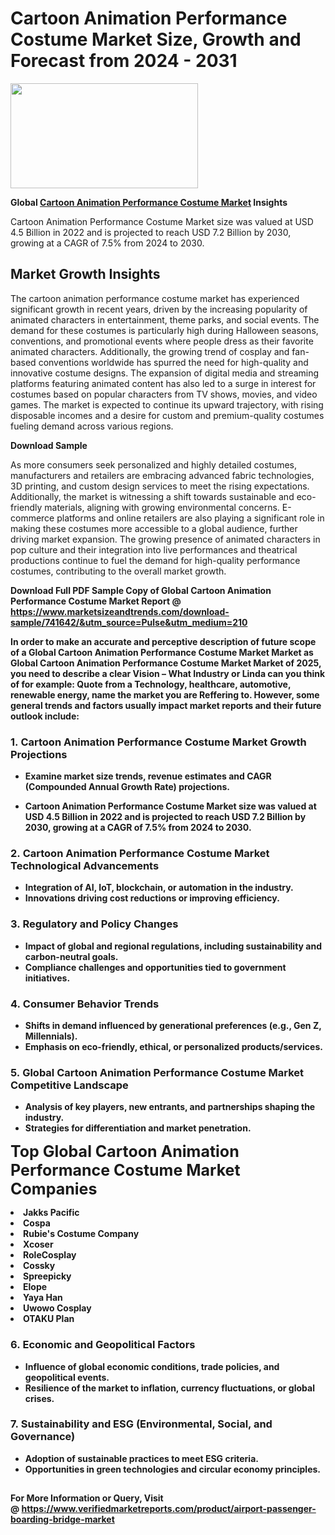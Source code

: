 <H1>Cartoon Animation Performance Costume Market Size, Growth and Forecast from 2024 - 2031</H1><img class="aligncenter size-medium wp-image-584254" src="https://thirdeyenews.in/wp-content/uploads/2024/09/Global-Market-Research-300x168.jpeg" alt="" width="300" height="168" /><p><strong>Global&nbsp;<a href="https://www.marketsizeandtrends.com/download-sample/741642/&amp;utm_source=Pulse&amp;utm_medium=210">Cartoon Animation Performance Costume Market</a> Insights</strong></p><p>Cartoon Animation Performance Costume Market size was valued at USD 4.5 Billion in 2022 and is projected to reach USD 7.2 Billion by 2030, growing at a CAGR of 7.5% from 2024 to 2030.</p><p><h2>Market Growth Insights</h2> <p>The cartoon animation performance costume market has experienced significant growth in recent years, driven by the increasing popularity of animated characters in entertainment, theme parks, and social events. The demand for these costumes is particularly high during Halloween seasons, conventions, and promotional events where people dress as their favorite animated characters. Additionally, the growing trend of cosplay and fan-based conventions worldwide has spurred the need for high-quality and innovative costume designs. The expansion of digital media and streaming platforms featuring animated content has also led to a surge in interest for costumes based on popular characters from TV shows, movies, and video games. The market is expected to continue its upward trajectory, with rising disposable incomes and a desire for custom and premium-quality costumes fueling demand across various regions.</p> <p><strong>Download Sample</strong></p> <p>As more consumers seek personalized and highly detailed costumes, manufacturers and retailers are embracing advanced fabric technologies, 3D printing, and custom design services to meet the rising expectations. Additionally, the market is witnessing a shift towards sustainable and eco-friendly materials, aligning with growing environmental concerns. E-commerce platforms and online retailers are also playing a significant role in making these costumes more accessible to a global audience, further driving market expansion. The growing presence of animated characters in pop culture and their integration into live performances and theatrical productions continue to fuel the demand for high-quality performance costumes, contributing to the overall market growth.</p> <p><strong></p><p><span class=""><strong>Download Full PDF Sample Copy of Global Cartoon Animation Performance Costume Market Report</strong> @ <a href="https://www.marketsizeandtrends.com/download-sample/741642/&amp;utm_source=Pulse&amp;utm_medium=210" target="_blank">https://www.marketsizeandtrends.com/download-sample/741642/&amp;utm_source=Pulse&amp;utm_medium=210</a></span></p><p>In order to make an accurate and perceptive description of future scope of a Global&nbsp;Cartoon Animation Performance Costume Market Market as Global&nbsp;Cartoon Animation Performance Costume Market Market of 2025, you need to describe a clear Vision &ndash; What Industry or Linda can you think of for example: Quote from a Technology, healthcare, automotive, renewable energy, name the market you are Reffering to. However, some general trends and factors usually impact market reports and their future outlook include:</p><h3>1.&nbsp;<strong>Cartoon Animation Performance Costume Market Growth Projections</strong></h3><ul><li>Examine market size trends, revenue estimates and CAGR (Compounded Annual Growth Rate) projections.</li><li><p>Cartoon Animation Performance Costume Market size was valued at USD 4.5 Billion in 2022 and is projected to reach USD 7.2 Billion by 2030, growing at a CAGR of 7.5% from 2024 to 2030.</p></li></ul><h3>2.&nbsp;<strong>Cartoon Animation Performance Costume Market Technological Advancements</strong></h3><ul><li>Integration of AI, IoT, blockchain, or automation in the industry.</li><li>Innovations driving cost reductions or improving efficiency.</li></ul><h3>3.&nbsp;<strong>Regulatory and Policy Changes</strong></h3><ul><li>Impact of global and regional regulations, including sustainability and carbon-neutral goals.</li><li>Compliance challenges and opportunities tied to government initiatives.</li></ul><h3>4.&nbsp;<strong>Consumer Behavior Trends</strong></h3><ul><li>Shifts in demand influenced by generational preferences (e.g., Gen Z, Millennials).</li><li>Emphasis on eco-friendly, ethical, or personalized products/services.</li></ul><h3>5.&nbsp;<strong>Global Cartoon Animation Performance Costume Market Competitive Landscape</strong></h3><ul><li>Analysis of key players, new entrants, and partnerships shaping the industry.</li><li>Strategies for differentiation and market penetration.</li></ul><p data-pm-slice="1 1 []"><span style="color: inherit; font-family: inherit; font-size: 25px;">Top Global Cartoon Animation Performance Costume Market Companies</span></p><div class="" data-test-id=""><p><li>Jakks Pacific</li><li> Cospa</li><li> Rubie's Costume Company</li><li> Xcoser</li><li> RoleCosplay</li><li> Cossky</li><li> Spreepicky</li><li> Elope</li><li> Yaya Han</li><li> Uwowo Cosplay</li><li> OTAKU Plan</li></p></div><h3>6.&nbsp;<strong>Economic and Geopolitical Factors</strong></h3><ul><li>Influence of global economic conditions, trade policies, and geopolitical events.</li><li>Resilience of the market to inflation, currency fluctuations, or global crises.</li></ul><h3>7.&nbsp;<strong>Sustainability and ESG (Environmental, Social, and Governance)</strong></h3><ul><li>Adoption of sustainable practices to meet ESG criteria.</li><li>Opportunities in green technologies and circular economy principles.</li></ul><h2><strong style="font-size: 14px;">For More Information or Query, Visit @&nbsp;</strong><a style="background-color: #ffffff; font-size: 14px;" href="https://www.marketsizeandtrends.com/report/cartoon-animation-performance-costume-market/" target="_blank">https://www.verifiedmarketreports.com/product/airport-passenger-boarding-bridge-market</a></h2>
